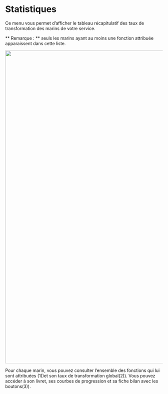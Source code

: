 # Statistiques
Ce menu vous permet d’afficher le tableau récapitulatif des taux de transformation des marins de votre service.

** Remarque : ** seuls les marins ayant au moins une fonction attribuée apparaissent dans cette liste.

<img src="{{ url(asset('docs/images/' . env('DOC_VERSION') . '/transformation/bilan_pour_tuteurs_et_em.png' )) }}" width=1000px> 

Pour chaque marin, vous pouvez consulter l’ensemble des fonctions qui lui sont attribuées (1))et son taux de transformation global(2)). Vous pouvez accéder à son livret, ses courbes de progression et sa fiche bilan avec les boutons(3)).

